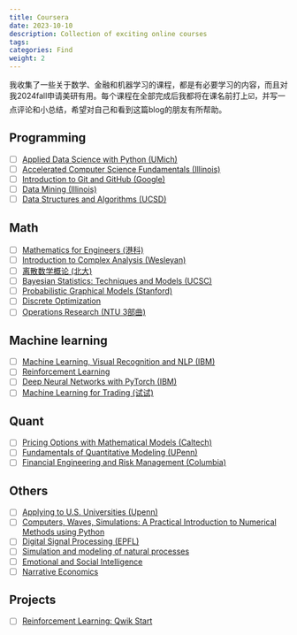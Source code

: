 ```yaml
---
title: Coursera
date: 2023-10-10
description: Collection of exciting online courses
tags: 
categories: Find
weight: 2
---
```


我收集了一些关于数学、金融和机器学习的课程，都是有必要学习的内容，而且对我2024fall申请美研有用。每个课程在全部完成后我都将在课名前打上☑️，并写一点评论和小总结，希望对自己和看到这篇blog的朋友有所帮助。

## Programming

- [ ] [Applied Data Science with Python (UMich)](https://www.coursera.org/specializations/data-science-python)
- [ ] [Accelerated Computer Science Fundamentals (Illinois)](https://www.coursera.org/specializations/cs-fundamentals)
- [ ] [Introduction to Git and GitHub (Google)](https://www.coursera.org/learn/introduction-git-github)
- [ ] [Data Mining (Illinois)](https://www.coursera.org/specializations/data-mining)
- [ ] [Data Structures and Algorithms (UCSD)](https://www.coursera.org/specializations/data-structures-algorithms)

## Math

- [ ] [Mathematics for Engineers (港科)](https://www.coursera.org/specializations/mathematics-engineers)
- [ ] [Introduction to Complex Analysis (Wesleyan)](https://www.coursera.org/learn/complex-analysis)
- [ ] [离散数学概论 (北大)](https://www.coursera.org/learn/dmathgen)
- [ ] [Bayesian Statistics: Techniques and Models (UCSC)](https://www.coursera.org/learn/mcmc-bayesian-statistics)
- [ ] [Probabilistic Graphical Models (Stanford)](https://www.coursera.org/specializations/probabilistic-graphical-models)
- [ ] [Discrete Optimization](https://www.coursera.org/learn/discrete-optimization)
- [ ] [Operations Research (NTU 3部曲)](https://www.coursera.org/learn/operations-research-modeling)

## Machine learning

- [ ] [Machine Learning, Visual Recognition and NLP (IBM)](https://www.coursera.org/learn/ibm-ai-workflow-machine-learning-vr-nlp)
- [ ] [Reinforcement Learning](https://www.coursera.org/specializations/reinforcement-learning)
- [ ] [Deep Neural Networks with PyTorch (IBM)](https://www.coursera.org/learn/deep-neural-networks-with-pytorch)
- [ ] [Machine Learning for Trading (试试)](https://www.coursera.org/specializations/machine-learning-trading)

## Quant

- [ ] [Pricing Options with Mathematical Models (Caltech)](https://www.coursera.org/learn/pricing-options-with-mathematical-models)
- [ ] [Fundamentals of Quantitative Modeling (UPenn)](https://www.coursera.org/learn/wharton-quantitative-modeling)
- [ ] [Financial Engineering and Risk Management (Columbia)](https://www.coursera.org/specializations/financialengineering)

## Others

- [ ] [Applying to U.S. Universities (Upenn)](https://www.coursera.org/learn/study-in-usa)
- [ ] [Computers, Waves, Simulations: A Practical Introduction to Numerical Methods using Python](https://www.coursera.org/learn/computers-waves-simulations)
- [ ] [Digital Signal Processing (EPFL)](https://www.coursera.org/specializations/digital-signal-processing#courses)
- [ ] [Simulation and modeling of natural processes](https://www.coursera.org/learn/modeling-simulation-natural-processes)
- [ ] [Emotional and Social Intelligence](https://www.coursera.org/learn/emotional-and-social-intelligence)
- [ ] [Narrative Economics](https://www.coursera.org/learn/narrative-economics#modules)

## Projects

- [ ] [Reinforcement Learning: Qwik Start](https://www.coursera.org/projects/googlecloud-reinforcement-learning-qwik-start-yqsij#outcomes)